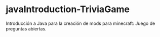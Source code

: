 # javaIntroduction-TriviaGame
Introducción a Java para la creación de mods para minecraft: Juego de preguntas abiertas.
